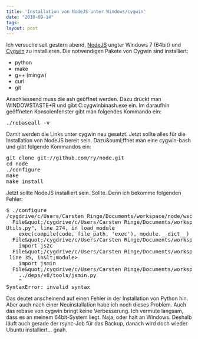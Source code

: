```yaml
---
title: 'Installation von NodeJS unter Windows/cygwin'
date: "2010-09-14"
tags: 
layout: post
---
```

<p style="text-align: left;">Ich versuche seit gestern abend, <a href="http://nodejs.org/">NodeJS</a> ungter Windows 7 (64bit) und <a href="http://cygwin.com/">Cygwin</a> zu installieren. Die notwendigen Pakete von Cygwin sind installiert:</p>
<ul>
<li>python</li>
<li>make</li>
<li>g++ (mingw)</li>
<li>curl</li>
<li>git</li>
</ul>
<p>Anschliessend muss die ash ge&ouml;ffnet werden. Dazu dr&uuml;ckt man WINDOWSTASTE+R und gibt C:cygwinbinash.exe ein. Im daraufhin ge&ouml;ffneten Konsolenfenster gibt man folgendes Kommando ein:</p>
<div class="CodeRay">
  <div class="code"><pre>./rebaseall -v</pre></div>
</div>

<p>Damit werden die Links unter cygwin neu gesetzt. Jetzt sollte alles f&uuml;r die Installation von NodeJS bereit sein. Dazu&amp;ouml;ffnet man eine cygwin-bash und gibt folgende Kommandos ein:</p>
<div class="CodeRay">
  <div class="code"><pre>git clone git://github.com/ry/node.git
cd node
./configure
make
make install</pre></div>
</div>

<p>Jetzt sollte NodeJS installiert sein. Sollte. Denn ich bekomme folgenden Fehler:</p>
<div class="CodeRay">
  <div class="code"><pre>$ ./configure
/cygdrive/c/Users/Carsten Ringe/Documents/workspace/node/wscript: error: Traceback (most recent call last):
  File&amp;quot;/cygdrive/c/Users/Carsten Ringe/Documents/workspace/node/tools/wafadmin/
Utils.py&quot;, line 274, in load_module
    exec(compile(code, file_path, 'exec'), module.__dict__)
  File&amp;quot;/cygdrive/c/Users/Carsten Ringe/Documents/workspace/node/wscript&quot;, line 12, in&amp;lt;module&gt;
    import js2c
  File&amp;quot;/cygdrive/c/Users/Carsten Ringe/Documents/workspace/node/tools/js2c.py&quot;,
 line 35, in&amp;lt;module&gt;
    import jsmin
  File&amp;quot;/cygdrive/c/Users/Carsten Ringe/Documents/workspace/node/tools/jsmin.py&quot;, line 1
    ../deps/v8/tools/jsmin.py
    ^
SyntaxError: invalid syntax</pre></div>
</div>

<p>Das deutet anscheinend auf einen Fehler in der Installation von Python hin. Aber auch nach einer Neuinstallation habe ich noch dieses Problem. Auch das rebase von cygwin bringt keine Verbesserung.  Ich vermute langsam, dass es an meinem 64bit-System liegt. Naja, oder halt an Windows. Deshalb l&auml;uft auch gerade der rsync-Job f&uuml;r das Backup, danach wird doch wieder Ubuntu installiert... gnah.</p>
